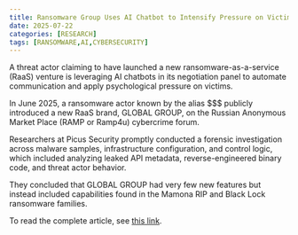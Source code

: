 ```yaml
---
title: Ransomware Group Uses AI Chatbot to Intensify Pressure on Victims
date: 2025-07-22
categories: [RESEARCH]
tags: [RANSOMWARE,AI,CYBERSECURITY]
---
```


A threat actor claiming to have launched a new ransomware-as-a-service (RaaS) venture is leveraging AI chatbots in its negotiation panel to automate communication and apply psychological pressure on victims.

In June 2025, a ransomware actor known by the alias $$$ publicly introduced a new RaaS brand, GLOBAL GROUP, on the Russian Anonymous Market Place (RAMP or Ramp4u) cybercrime forum.

Researchers at Picus Security promptly conducted a forensic investigation across malware samples, infrastructure configuration, and control logic, which included analyzing leaked API metadata, reverse-engineered binary code, and threat actor behavior.

They concluded that GLOBAL GROUP had very few new features but instead included capabilities found in the Mamona RIP and Black Lock ransomware families.

To read the complete article, see [this link](https://www.infosecurity-magazine.com/news/ransomware-ai-chatbot-pressure).
